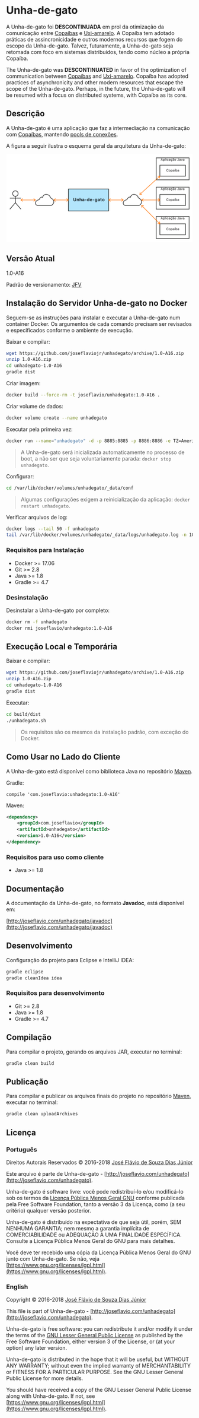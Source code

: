 # Unha-de-gato

A Unha-de-gato foi **DESCONTINUADA** em prol da otimização da comunicação entre [Copaíbas](http://joseflavio.com/copaiba) e [Uxi-amarelo](http://joseflavio.com/uxiamarelo). A Copaíba tem adotado práticas de assincronicidade e outros modernos recursos que fogem do escopo da Unha-de-gato. Talvez, futuramente, a Unha-de-gato seja retomada com foco em sistemas distribuídos, tendo como núcleo a própria Copaíba.

The Unha-de-gato was **DESCONTINUATED** in favor of the optimization of communication between [Copaíbas](http://joseflavio.com/copaiba) and [Uxi-amarelo](http://joseflavio.com/uxiamarelo). Copaíba has adopted practices of asynchronicity and other modern resources that escape the scope of the Unha-de-gato. Perhaps, in the future, the Unha-de-gato will be resumed with a focus on distributed systems, with Copaíba as its core.

## Descrição

A Unha-de-gato é uma aplicação que faz a intermediação na comunicação com [Copaíbas](http://joseflavio.com/copaiba), mantendo [pools de conexões](https://pt.wikipedia.org/wiki/Pool_de_conex%C3%B5es).

A figura a seguir ilustra o esquema geral da arquitetura da Unha-de-gato:

<img src="projeto/EsquemaGeral.png">

## Versão Atual

1.0-A16

Padrão de versionamento: [JFV](http://joseflavio.com/jfv)

## Instalação do Servidor Unha-de-gato no Docker

Seguem-se as instruções para instalar e executar a Unha-de-gato num container Docker. Os argumentos de cada comando precisam ser revisados e especificados conforme o ambiente de execução.

Baixar e compilar:

```sh
wget https://github.com/joseflaviojr/unhadegato/archive/1.0-A16.zip
unzip 1.0-A16.zip
cd unhadegato-1.0-A16
gradle dist
```

Criar imagem:

```sh
docker build --force-rm -t joseflavio/unhadegato:1.0-A16 .
```

Criar volume de dados:

```sh
docker volume create --name unhadegato
```

Executar pela primeira vez:

```sh
docker run --name="unhadegato" -d -p 8885:8885 -p 8886:8886 -e TZ=America/Belem -v unhadegato:/volume --ip=x.x.x.x --net xxxxxx --restart=unless-stopped joseflavio/unhadegato:1.0-A16
```

> A Unha-de-gato será inicializada automaticamente no processo de boot, a não ser que seja voluntariamente parada: `docker stop unhadegato`.

Configurar:

```sh
cd /var/lib/docker/volumes/unhadegato/_data/conf
```

> Algumas configurações exigem a reinicialização da aplicação: `docker restart unhadegato`.

Verificar arquivos de log:

```sh
docker logs --tail 50 -f unhadegato
tail /var/lib/docker/volumes/unhadegato/_data/logs/unhadegato.log -n 100
```

### Requisitos para Instalação

* Docker >= 17.06
* Git >= 2.8
* Java >= 1.8
* Gradle >= 4.7

### Desinstalação

Desinstalar a Unha-de-gato por completo:

```sh
docker rm -f unhadegato
docker rmi joseflavio/unhadegato:1.0-A16
```

## Execução Local e Temporária

Baixar e compilar:

```sh
wget https://github.com/joseflaviojr/unhadegato/archive/1.0-A16.zip
unzip 1.0-A16.zip
cd unhadegato-1.0-A16
gradle dist
```

Executar:

```sh
cd build/dist
./unhadegato.sh
```

> Os requisitos são os mesmos da instalação padrão, com exceção do Docker.

## Como Usar no Lado do Cliente

A Unha-de-gato está disponível como biblioteca Java no repositório [Maven](http://search.maven.org/#artifactdetails%7Ccom.joseflavio%7Cunhadegato%7C1.0-A16%7Cjar).

Gradle:

```
compile 'com.joseflavio:unhadegato:1.0-A16'
```

Maven:

```xml
<dependency>
    <groupId>com.joseflavio</groupId>
    <artifactId>unhadegato</artifactId>
    <version>1.0-A16</version>
</dependency>
```

### Requisitos para uso como cliente

* Java >= 1.8

## Documentação

A documentação da Unha-de-gato, no formato **Javadoc**, está disponível em:

[http://joseflavio.com/unhadegato/javadoc](http://joseflavio.com/unhadegato/javadoc)

## Desenvolvimento

Configuração do projeto para Eclipse e IntelliJ IDEA:

```sh
gradle eclipse
gradle cleanIdea idea
```

### Requisitos para desenvolvimento

* Git >= 2.8
* Java >= 1.8
* Gradle >= 4.7

## Compilação

Para compilar o projeto, gerando os arquivos JAR, executar no terminal:

```sh
gradle clean build
```

## Publicação

Para compilar e publicar os arquivos finais do projeto no repositório [Maven](http://search.maven.org/#artifactdetails%7Ccom.joseflavio%7Cunhadegato%7C1.0-A16%7Cjar), executar no terminal:

```sh
gradle clean uploadArchives
```

## Licença

### Português

Direitos Autorais Reservados &copy; 2016-2018 [José Flávio de Souza Dias Júnior](http://joseflavio.com)

Este arquivo é parte de Unha-de-gato - [http://joseflavio.com/unhadegato](http://joseflavio.com/unhadegato).

Unha-de-gato é software livre: você pode redistribuí-lo e/ou modificá-lo
sob os termos da [Licença Pública Menos Geral GNU](https://www.gnu.org/licenses/lgpl.html) conforme publicada pela
Free Software Foundation, tanto a versão 3 da Licença, como
(a seu critério) qualquer versão posterior.

Unha-de-gato é distribuído na expectativa de que seja útil,
porém, SEM NENHUMA GARANTIA; nem mesmo a garantia implícita de
COMERCIABILIDADE ou ADEQUAÇÃO A UMA FINALIDADE ESPECÍFICA. Consulte a
Licença Pública Menos Geral do GNU para mais detalhes.

Você deve ter recebido uma cópia da Licença Pública Menos Geral do GNU
junto com Unha-de-gato. Se não, veja [https://www.gnu.org/licenses/lgpl.html](https://www.gnu.org/licenses/lgpl.html).

### English

Copyright &copy; 2016-2018 [José Flávio de Souza Dias Júnior](http://joseflavio.com)

This file is part of Unha-de-gato - [http://joseflavio.com/unhadegato](http://joseflavio.com/unhadegato).

Unha-de-gato is free software: you can redistribute it and/or modify
it under the terms of the [GNU Lesser General Public License](https://www.gnu.org/licenses/lgpl.html) as published by
the Free Software Foundation, either version 3 of the License, or
(at your option) any later version.

Unha-de-gato is distributed in the hope that it will be useful,
but WITHOUT ANY WARRANTY; without even the implied warranty of
MERCHANTABILITY or FITNESS FOR A PARTICULAR PURPOSE. See the
GNU Lesser General Public License for more details.

You should have received a copy of the GNU Lesser General Public License
along with Unha-de-gato. If not, see [https://www.gnu.org/licenses/lgpl.html](https://www.gnu.org/licenses/lgpl.html).
